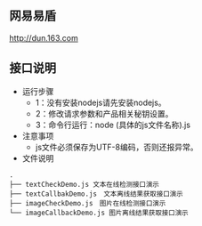 ## 网易易盾
http://dun.163.com
## 接口说明
- 运行步骤
  * 1：没有安装nodejs请先安装nodejs。
  * 2：修改请求参数和产品相关秘钥设置。
  * 3：命令行运行：node  (具体的js文件名称).js
- 注意事项
  * js文件必须保存为UTF-8编码，否则还报异常。
- 文件说明

```
.
├── textCheckDemo.js 文本在线检测接口演示
├── textCallbakDemo.js　文本离线结果获取接口演示
├── imageCheckDemo.js　图片在线检测接口演示
└── imageCallbackDemo.js 图片离线结果获取接口演示
```
